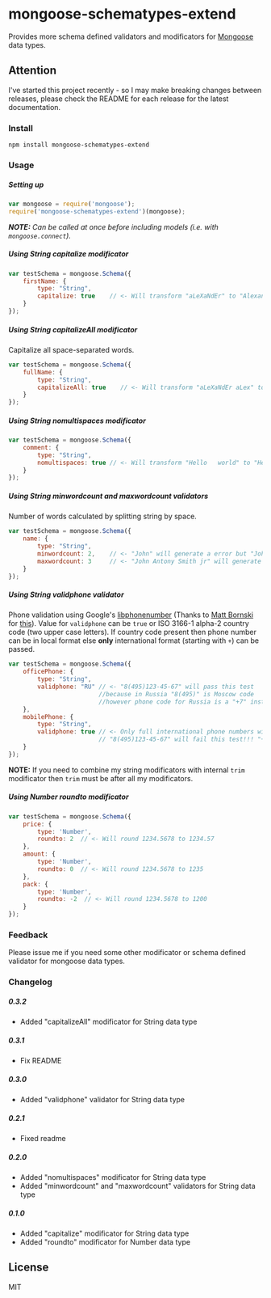 # mongoose-schematypes-extend

Provides more schema defined validators and modificators for [Mongoose](http://mongoosejs.com) data types.

## Attention

I've started this project recently - so I may make breaking changes between releases, please check the README for each release for the latest documentation.

### Install

```
npm install mongoose-schematypes-extend
```

### Usage

##### Setting up

```js
var mongoose = require('mongoose');
require('mongoose-schematypes-extend')(mongoose);
```

_**NOTE:** Can be called at once before including models (i.e. with `mongoose.connect`)._

##### Using String capitalize modificator

```js
var testSchema = mongoose.Schema({
    firstName: {
        type: "String",
        capitalize: true    // <- Will transform "aLeXaNdEr" to "Alexander"
    }
});
```

##### Using String capitalizeAll modificator

Capitalize all space-separated words.

```js
var testSchema = mongoose.Schema({
    fullName: {
        type: "String",
        capitalizeAll: true    // <- Will transform "aLeXaNdEr aLex" to "Alexander Alex"
    }
});
```

##### Using String nomultispaces modificator

```js
var testSchema = mongoose.Schema({
    comment: {
        type: "String",
        nomultispaces: true // <- Will transform "Hello   world" to "Hello world"
    }
});
```

##### Using String minwordcount and maxwordcount validators

Number of words calculated by splitting string by space.

```js
var testSchema = mongoose.Schema({
    name: {
        type: "String",
        minwordcount: 2,    // <- "John" will generate a error but "John Smith" will pass this test
        maxwordcount: 3     // <- "John Antony Smith jr" will generate a error but "John Antony Smith" will pass this test
    }
});
```

##### Using String validphone validator

Phone validation using Google's [libphonenumber](https://github.com/googlei18n/libphonenumber) (Thanks to [Matt Bornski](https://github.com/mattbornski) for [this](https://github.com/mattbornski/libphonenumber)). Value for `validphone` can be `true` or ISO 3166-1 alpha-2 country code (two upper case letters). If country code present then phone number can be in local format else **only** international format (starting with `+`) can be passed.

```js
var testSchema = mongoose.Schema({
    officePhone: {
        type: "String",
        validphone: "RU" // <- "8(495)123-45-67" will pass this test
                         //because in Russia "8(495)" is Moscow code
                         //however phone code for Russia is a "+7" instead of "8"
    },
    mobilePhone: {
        type: "String",
        validphone: true // <- Only full international phone numbers will pass this test
                         // "8(495)123-45-67" will fail this test!!! "+7(495)123-45-67" will pass it.
    }
});
```

**NOTE:** If you need to combine my string modificators with internal `trim` modificator then `trim` must be after all my modificators.

##### Using Number roundto modificator

```js
var testSchema = mongoose.Schema({
    price: {
        type: 'Number',
        roundto: 2  // <- Will round 1234.5678 to 1234.57
    },
    amount: {
        type: 'Number',
        roundto: 0  // <- Will round 1234.5678 to 1235
    },
    pack: {
        type: 'Number',
        roundto: -2  // <- Will round 1234.5678 to 1200
    }
});
```

### Feedback

Please issue me if you need some other modificator or schema defined validator for mongoose data types.

### Changelog

##### 0.3.2

* Added "capitalizeAll" modificator for String data type

##### 0.3.1

* Fix README

##### 0.3.0

* Added "validphone" validator for String data type

##### 0.2.1

* Fixed readme

##### 0.2.0

* Added "nomultispaces" modificator for String data type
* Added "minwordcount" and "maxwordcount" validators for String data type

##### 0.1.0

* Added "capitalize" modificator for String data type
* Added "roundto" modificator for Number data type

## License

MIT
